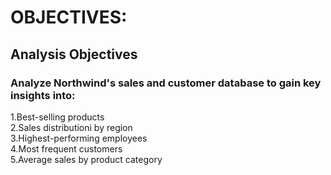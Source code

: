 
# OBJECTIVES:

## Analysis Objectives

### Analyze Northwind's sales and customer database to gain key insights into:

1.Best-selling products<br/>
2.Sales distributioni by region<br/>
3.Highest-performing employees<br/>
4.Most frequent customers<br/>
5.Average sales by product category<br/>






